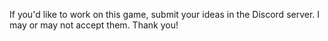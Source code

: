 If you'd like to work on this game, submit your ideas in the Discord server. I may or may not accept them.
Thank you!